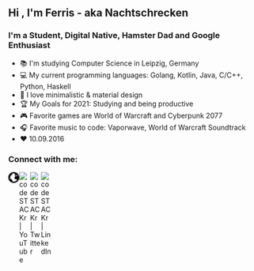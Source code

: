 ## Hi , I'm Ferris - aka Nachtschrecken

### I'm a Student, Digital Native, Hamster Dad and Google Enthusiast

- 📚 I'm studying Computer Science in Leipzig, Germany
- 💻 My current programming languages: Golang, Kotlin, Java, C/C++, Python, Haskell
- 🌱 I love minimalistic & material design
- 🏆 My Goals for 2021: Studying and being productive
- 🎮 Favorite games are World of Warcraft and Cyberpunk 2077
- 🎧 Favorite music to code: Vaporwave, World of Warcraft Soundtrack
- ❤️ 10.09.2016

### Connect with me:

[<img align="left" alt="codeSTACKr.com" width="22px" src="https://raw.githubusercontent.com/iconic/open-iconic/master/svg/globe.svg" />][website]
[<img align="left" alt="codeSTACKr | YouTube" width="22px" src="https://cdn.jsdelivr.net/npm/simple-icons@v3/icons/youtube.svg" />][youtube]
[<img align="left" alt="codeSTACKr | Twitter" width="22px" src="https://cdn.jsdelivr.net/npm/simple-icons@v3/icons/twitter.svg" />][twitter]
[<img align="left" alt="codeSTACKr | LinkedIn" width="22px" src="https://cdn3.iconfinder.com/data/icons/social-media-black-white-2/512/BW_Reddit_glyph_svg-512.png" />][reddit]

<br />
<br />
<br />

[website]: https://nachtschrecken.htmlsave.net/
[twitter]: https://twitter.com/Nchtschrckn
[youtube]: https://www.youtube.com/channel/UCO5VaBg-ahdvx1MY6-9uHtw?view_as=subscriber
[reddit]: https://www.reddit.com/user/NachtschreckenDE
